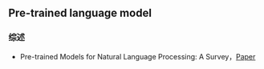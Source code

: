 ## Pre-trained language model

### 综述
* Pre-trained Models for Natural Language Processing: A Survey，[Paper](https://arxiv.org/pdf/2003.08271.pdf)
